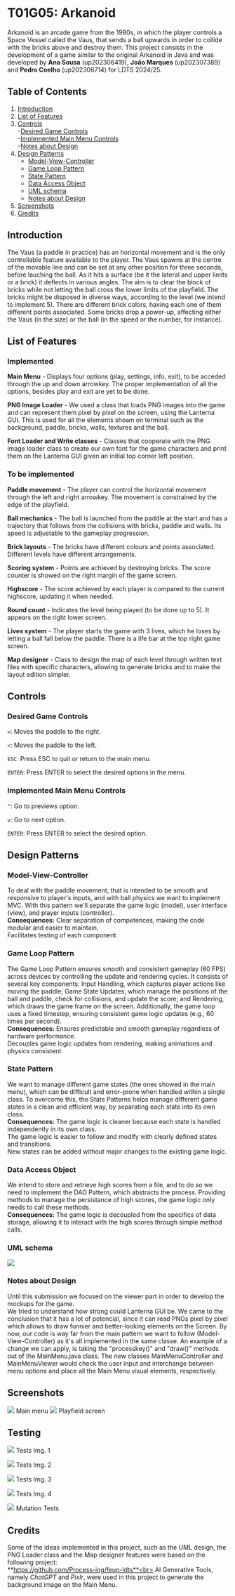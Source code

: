# T01G05: Arkanoid
Arkanoid is an arcade game from the 1980s, in which the player controls a Space Vessel called the Vaus, that sends a ball upwards in order to collide with the bricks above and destroy them.
This project consists in the development of a game similar to the original Arkanoid in Java and was developed by **Ana Sousa** (up202306419), **João Marques** (up202307389) and **Pedro Coelho** (up202306714) for LDTS 2024/25.
## Table of Contents
1. [Introduction](#introduction)
2. [List of Features](#list-of-features)
3. [Controls](#controls)<br>
   -[Desired Game Controls](#desired-game-controls)<br>
   -[Implemented Main Menu Controls](#implemented-main-menu-controls)<br>
   -[Notes about Design](#notes-about-design)<br>
4. [Design Patterns](#design-patterns)<br>
   - [Model-View-Controller](#model-view-controller)<br>
   - [Game Loop Pattern](#game-loop-pattern)<br>
   - [State Pattern](#state-pattern)<br>
   - [Data Access Object](#data-access-object)<br>
   - [UML schema](#uml-schema)<br>
   - [Notes about Design](#notes-about-design)<br>
4. [Screenshots](#screenshots)
5. [Credits](#credits)

## Introduction
The Vaus (a paddle in practice) has an horizontal movement and is the only controllable feature available to the player. The Vaus spawns at the centre of the movable line and can be set at any other position for three seconds, before lauching the ball. As it hits a surface (be it the lateral and upper limits or a brick) it deflects in various angles. The aim is to clear the block of bricks while not letting the ball cross the lower limits of the playfield.
The bricks might be disposed in diverse ways, according to the level (we intend to implement 5). There are different brick colors, having each one of them different points associated. Some bricks drop a power-up, affecting either the Vaus (in the size) or the ball (in the speed or the number, for instance).

## List of Features
### Implemented
**Main Menu** - Displays four options (play, settings, info, exit), to be acceded through the up and down arrowkey. The proper implementation of all the options, besides play and exit are yet to be done.

**PNG Image Loader** - We used a class that loads PNG images into the game and can represent them pixel by pixel on the screen, using the Lanterna GUI. This is used for all the elements shown on terminal such as the background, paddle, bricks, walls, textures and the ball.

**Font Loader and Write classes** - Classes that cooperate with the PNG image loader class to create our own font for the game characters and print them on the Lanterna GUI given an initial top corner left position.

### To be implemented
**Paddle movement** - The player can control the horizontal movement through the left and right arrowkey. The movement is constrained by the edge of the playfield.

**Ball mechanics** - The ball is launched from the paddle at the start and has a trajectory that follows from the collisions with bricks, paddle and walls. Its speed is adjustable to the gameplay progression.

**Brick layouts** - The bricks have different colours and points associated. Different levels have different arrangements.

**Scoring system** - Points are achieved by destroying bricks. The score counter is showed on the right margin of the game screen.

**Highscore** - The score achieved by each player is compared to the current highscore, updating it when needed.

**Round count** - Indicates the level being played (to be done up to 5). It appears on the right lower screen.

**Lives system** - The player starts the game with 3 lives, which he loses by letting a ball fall below the paddle. There is a life bar at the top right game screen.

**Map designer** - Class to design the map of each level through written text files with specific characters, allowing to generate bricks and to make the layout edition simpler.

## Controls
### Desired Game Controls
`>`: Moves the paddle to the right.

`<`: Moves the paddle to the left.

`ESC`: Press ESC to quit or return to the main menu.

`ENTER`: Press ENTER to select the desired options in the menu.

### Implemented Main Menu Controls
`^`: Go to previews option.

`v`: Go to next option.

`ENTER`: Press ENTER to select the desired option.

## Design Patterns
### Model-View-Controller
To deal with the paddle movement, that is intended to be smooth and responsive to player's inputs, and with ball physics we want to implement MVC.
With this pattern we'll separate the game logic (model), user interface (view), and player inputs (controller).<br>
**Consequences:**
Clear separation of competences, making the code modular and easier to maintain.<br>
Facilitates testing of each component.


### Game Loop Pattern 
The Game Loop Pattern ensures smooth and consistent gameplay (60 FPS) across devices by controlling the update and rendering cycles. It consists of several key components: Input Handling, which captures player actions like moving the paddle; Game State Updates, which manage the positions of the ball and paddle, check for collisions, and update the score; and Rendering, which draws the game frame on the screen. Additionally, the game loop uses a fixed timestep, ensuring consistent game logic updates (e.g., 60 times per second).<br>
**Consequences:**
Ensures predictable and smooth gameplay regardless of hardware performance.<br>
Decouples game logic updates from rendering, making animations and physics consistent.

### State Pattern
We want to manage different game states (the ones showed in the main menu), which can be difficult and error-prone when handled within a single class. To overcome this, the State Patterns helps manage different game states in a clean and efficient way, by separating each state into its own class.<br>
**Consequences:**
The game logic is cleaner because each state is handled independently in its own class.<br>
The game logic is easier to follow and modify with clearly defined states and transitions.<br>
New states can be added without major changes to the existing game logic.

### Data Access Object
We intend to store and retrieve high scores from a file, and to do so we need to implement the DAO Pattern, which abstracts the process. Providing methods to manage the persistance of high scores, the game logic only needs to call these methods.<br>
**Consequences:**
The game logic is decoupled from the specifics of data storage, allowing it to interact with the high scores through simple method calls.

### UML schema
![](https://i.imgur.com/KbjHPH8.jpeg)

### Notes about Design
Until this submission we focused on the viewer part in order to develop the mockups for the game. <br>
We tried to understand how strong could Lanterna GUI be. We came to the conclusion that it has a lot of potencial, since it can read PNGs pixel by pixel which allows to draw funnier and better-looking elements on the Screen. By now, our code is way far from the main pattern we want to follow (Model-View-Controller) as it's all implemented in the same classe. 
An example of a change we can apply, is taking the "processkey()" and "draw()" methods out of the MainMenu.java class. The new classes MainMenuController and MainMenuViewer would check the user input and interchange between menu options and place all the Main Menu visual elements, respectively.

## Screenshots
![](https://i.imgur.com/6T7bR58.png)
Main menu
![](https://i.imgur.com/2WRMSfp.png)
Playfield screen

## Testing
![](https://i.imgur.com/UuPtijG.png)
Tests Img. 1

![](https://i.imgur.com/T5T37CJ.png)
Tests Img. 2

![](https://i.imgur.com/lFtNn7k.png)
Tests Img. 3

![](https://i.imgur.com/bfdEtzw.png)
Tests Img. 4

![](https://i.imgur.com/CztnLup.png)
Mutation Tests


## Credits
Some of the ideas implemented in this project, such as the UML design, the PNG Loader class and the Map designer features were based on the following project:<br>
**https://github.com/Process-ing/feup-ldts**<br>
AI Generative Tools, namely _ChatGPT_ and _Pixlr_, were used in this project to generate the background image on the Main Menu.
